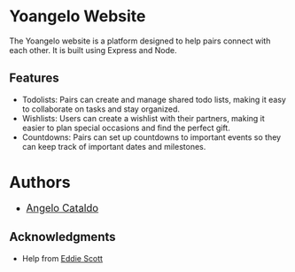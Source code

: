 # Yoangelo Website

The Yoangelo website is a platform designed to help pairs connect with each other. It is built using Express and Node.

## Features

* Todolists: Pairs can create and manage shared todo lists, making it easy to collaborate on tasks and stay organized.
* Wishlists: Users can create a wishlist with their partners, making it easier to plan special occasions and find the perfect gift.
* Countdowns: Pairs can set up countdowns to important events so they can keep track of important dates and milestones.


# Authors
<ul style="font-size: 18px;">
  <li><a href="https://github.com/AngeloC3">Angelo Cataldo</a></li>
</ul>

## Acknowledgments
* Help from [Eddie Scott](https://github.com/PixllCreations)
